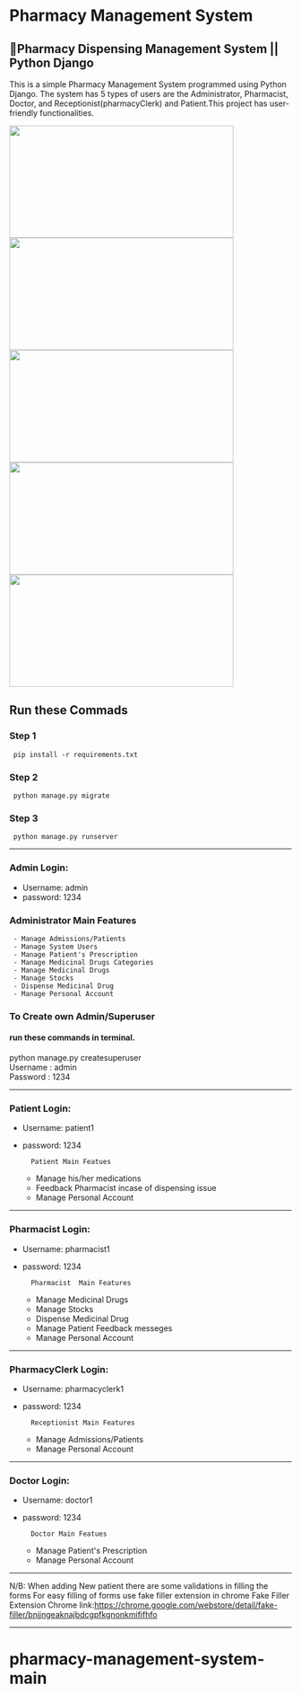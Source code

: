 # Pharmacy Management System
<h2>🏥Pharmacy Dispensing Management System || Python Django</h2>
  
  
   <p>This is a simple Pharmacy Management System programmed using Python Django. The system has 5 types of users are the Administrator, Pharmacist, Doctor, and Receptionist(pharmacyClerk) and Patient.This project has user-friendly functionalities.</p>
   
   

<div> <img src="https://github.com/devhasibulislam/pharmacy-management-system/blob/master/screenshot/Admin%20Login.png" width="400" height="200" />
<img src="https://github.com/devhasibulislam/pharmacy-management-system/blob/master/screenshot/Pharmacist.png" width="400" height="200" />
</div>
<div> <img src="https://github.com/devhasibulislam/pharmacy-management-system/blob/master/screenshot/Doctor%20Login.png" width="400" height="200" />
<img src="https://github.com/devhasibulislam/pharmacy-management-system/blob/master/screenshot/Receptionist%20Login.png" width="400" height="200" />
    <img src="https://github.com/devhasibulislam/pharmacy-management-system/blob/master/screenshot/Patient%20login.png" width="400" height="200" />
</div>

## Run these Commads
### Step 1
     pip install -r requirements.txt
### Step 2
     python manage.py migrate
### Step 3
     python manage.py runserver
-----------------------------------------------------------------------------------


### Admin Login: 
- Username: admin
- password: 1234  
  
### Administrator Main Features
     - Manage Admissions/Patients
     - Manage System Users
     - Manage Patient's Prescription
     - Manage Medicinal Drugs Categories
     - Manage Medicinal Drugs
     - Manage Stocks
     - Dispense Medicinal Drug
     - Manage Personal Account

### To Create own Admin/Superuser
#### run these commands in terminal.
python manage.py createsuperuser<br>
Username : admin<br>
Password : 1234<br>

------------------------------------------------------------------------------------
### Patient Login:
- Username: patient1
- password: 1234

        Patient Main Featues
     - Manage his/her medications
     - Feedback Pharmacist incase of dispensing issue
     - Manage Personal Account
      
 
-----------------------------------------------------------------------------------
### Pharmacist Login:
- Username: pharmacist1
- password: 1234

        Pharmacist  Main Features
     - Manage Medicinal Drugs
     - Manage Stocks
     - Dispense Medicinal Drug
     - Manage Patient Feedback messeges
     - Manage Personal Account
     
        

-------------------------------------------------------------------------------------
### PharmacyClerk Login:
- Username: pharmacyclerk1
- password: 1234

        Receptionist Main Features
     - Manage Admissions/Patients
     - Manage Personal Account

------------------------------------------------------------------------------------
### Doctor Login:
- Username: doctor1
- password: 1234
        
        Doctor Main Featues
     - Manage Patient's Prescription
     - Manage Personal Account
   
-----------------------------------------------------------------------------------

N/B: When adding New patient there are some validations in filling the forms 
     For easy filling of forms use fake filler extension in chrome 
     Fake Filler Extension Chrome link:https://chrome.google.com/webstore/detail/fake-filler/bnjjngeaknajbdcgpfkgnonkmififhfo

--------------------------------------------------------------------------------------
# pharmacy-management-system-main
